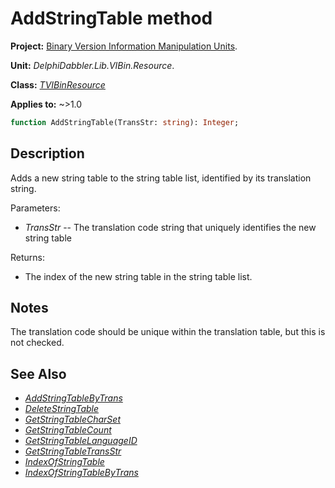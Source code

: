 # AddStringTable method

**Project:** [Binary Version Information Manipulation Units](../API.md).

**Unit:** _DelphiDabbler.Lib.VIBin.Resource_.

**Class:** _[TVIBinResource](./TVIBinResource.md)_

**Applies to:** ~>1.0

```pascal
function AddStringTable(TransStr: string): Integer;
```

## Description

Adds a new string table to the string table list, identified by its translation string.

Parameters:

* _TransStr_ -- The translation code string that uniquely identifies the new string table

Returns:

* The index of the new string table in the string table list.

## Notes

The translation code should be unique within the translation table, but this is not checked.

## See Also

* [_AddStringTableByTrans_](./TVIBinResource-AddStringTableByTrans.md)
* [_DeleteStringTable_](./TVIBinResource-DeleteStringTable.md)
* [_GetStringTableCharSet_](./TVIBinResource-GetStringTableCharSet.md)
* [_GetStringTableCount_](./TVIBinResource-GetStringTableCount.md)
* [_GetStringTableLanguageID_](./TVIBinResource-GetStringTableLanguageID.md)
* [_GetStringTableTransStr_](./TVIBinResource-GetStringTableTransStr.md)
* [_IndexOfStringTable_](./TVIBinResource-IndexOfStringTable.md)
* [_IndexOfStringTableByTrans_](./TVIBinResource-IndexOfStringTableByTrans.md)